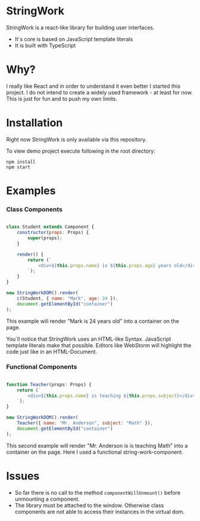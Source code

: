 # StringWork  

StringWork is a react-like library for building user interfaces.<br>

* It´s core is based on JavaScript template literals
* It is built with TypeScript

# Why?

I really like React and in order to understand it even better 
I started this project. I do not intend to create a widely used 
framework - at least for now. This is just for fun and to push my own limits.

# Installation

Right now StringWork is only available via this repository. 

To view demo project execute following in the root directory:

```shell
npm install
npm start
```

# Examples

### Class Components

```javascript

class Student extends Component {
    constructor(props: Props) {
        super(props);
    }

    render() {
        return (`
            <div>${this.props.name} is ${this.props.age} years old</div>
        `);
    }
}

new StringWorkDOM().render(
    c(Student, { name: "Mark", age: 24 }), 
    document.getElementById("container")
);

``` 
This example will render "Mark is 24 years old" into a container on the page.

You´ll  notice that StringWork uses an HTML-like Syntax. 
JavaScript template literals make that possible. Editors like WebStorm will highlight 
the code just like in an HTML-Document.

### Functional Components

```javascript

function Teacher(props: Props) {
    return (`
        <div>${this.props.name} is teaching ${this.props.subject}</div>
    `);
}

new StringWorkDOM().render(
    Teacher({ name: "Mr. Anderson", subject: "Math" }),
    document.getElementById("container")
);

``` 

This second example will render "Mr. Anderson is is teaching Math" into a container on the page.
Here I used a functional string-work-component.

# Issues 

* So far there is no call to the method `componentWillUnmount()` 
  before unmounting a component.
* The library must be attached to the window. Otherwise class components 
are not able to access their instances in the virtual dom. 
  


  


  






  

